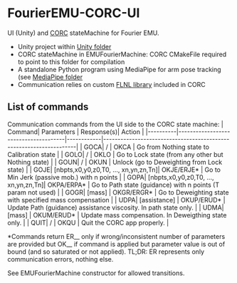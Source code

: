 # FourierEMU-CORC-UI
UI (Unity) and [CORC](https://github.com/UniMelbHumanRoboticsLab/CANOpenRobotController) stateMachine for Fourier EMU.

 - Unity project within [Unity folder](./Unity)
 - CORC stateMachine in EMUFourierMachine: CORC CMakeFile required to point to this folder for compilation
 - A standalone Python program using MediaPipe for arm pose tracking (see [MediaPipe folder](./MediaPipe)
 - Communication relies on custom [FLNL library](https://github.com/vcrocher/libFLNL) included in CORC

## List of commands
Communication commands from the UI side to the CORC state machine:
|   Command|  Parameters                          | Response(s)|   Action                                                           |
|----------|--------------------------------------|------------|--------------------------------------------------------------------|
|      GOCA|    /                                 |   OKCA     |  Go from Nothing state to Calibration state                        |
|      GOLO|       /                              |   OKLO     |  Go to Lock state (from any other but Nothing state)               |
|      GOUN|    /                                 |  OKUN      |  Unlock (go to Deweighting from Lock state)                        |
|      GOJE| [nbpts,x0,y0,z0,T0, ..., xn,yn,zn,Tn]| OKJE/ERJE* |  Go to Min Jerk (passive mob.) with n points                       |
|      GOPA| [nbpts,x0,y0,z0,T0, ..., xn,yn,zn,Tn]| OKPA/ERPA* |  Go to Path state (guidance) with n points (T param not used)      |
|      GOGR|    [mass]                            | OKGR/ERGR* |  Go to Deweighting state with specified mass compensation          |
|      UDPA| [assistance]                         | OKUP/ERUD* |  Update Path (guidance) assistance viscosity. In path state only.  |
|      UDMA|    [mass]                            | OKUM/ERUD* |  Update mass compensation. In Deweigthing state only.              |
|      QUIT| /                                    | OKQU       |  Quit the CORC app properly.                                       |

*Commands return ER__ only if wrong/inconsistent number of parameters are provided but OK__ if command is applied but parameter value is out of bound (and so saturated or not applied). TL;DR: ER represents only communication errors, nothing else.

See EMUFourierMachine constructor for allowed transitions.




